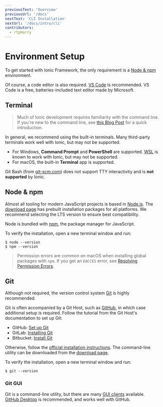```yaml
---
previousText: 'Overview'
previousUrl: '/docs'
nextText: 'CLI Installation'
nextUrl: '/docs/intro/cli'
contributors:
  - rtpHarry
---
```


# Environment Setup

To get started with Ionic Framework, the only requirement is a [Node & npm](#node-npm) environment.

Of course, a code editor is also required. [VS Code](https://code.visualstudio.com/) is recommended. VS Code is a free, batteries-included text editor made by Microsoft.

## Terminal

> Much of Ionic development requires familiarity with the command line. If you're new to the command line, see [this Blog Post](https://ionicframework.com/blog/new-to-the-command-line/) for a quick introduction.

In general, we recommend using the built-in terminals. Many third-party terminals work well with Ionic, but may not be supported.

* For Windows, **Command Prompt** and **PowerShell** are supported. <a href="https://docs.microsoft.com/en-us/windows/wsl/faq" target="_blank">WSL</a> is known to work with Ionic, but may not be supported.
* For macOS, the built-in **Terminal** app is supported.

Git Bash (from <a href="https://git-scm.com" target="_blank">git-scm.com</a>) does not support TTY interactivity and is **not supported** by Ionic.

## Node & npm

Almost all tooling for modern JavaScript projects is based in [Node.js](/docs/reference/glossary#node). The [download page](https://nodejs.org/en/download/) has prebuilt installation packages for all platforms. We recommend selecting the LTS version to ensure best compatibility.

Node is bundled with [npm](/docs/reference/glossary#npm), the package manager for JavaScript.

To verify the installation, open a new terminal window and run:

```shell
$ node --version
$ npm --version
```

> Permission errors are common on macOS when installing global packages with `npm`. If you get an `EACCES` error, see [Resolving Permission Errors](/docs/faq/tips#resolving-permission-errors).

## Git

Although not required, the version control system [Git](/docs/reference/glossary#git) is highly recommended.

Git is often accompanied by a Git Host, such as [GitHub](https://github.com/), in which case additional setup is required. Follow the tutorial from the Git Host's documentation to set up Git:

* GitHub: [Set up Git](https://help.github.com/en/articles/set-up-git)
* GitLab: [Installing Git](https://docs.gitlab.com/ee/topics/git/how_to_install_git)
* Bitbucket: [Install Git](https://www.atlassian.com/git/tutorials/install-git)

Otherwise, follow the [official installation instructions](https://git-scm.com/book/en/v2/Getting-Started-Installing-Git). The command-line utility can be downloaded from the [download page](https://git-scm.com/downloads).

To verify the installation, open a new terminal window and run:

```shell
$ git --version
```

### Git GUI

Git is a command-line utility, but there are many [GUI clients](https://git-scm.com/downloads/guis/) available. [GitHub Desktop](https://desktop.github.com/) is recommended, and works well with GitHub.

